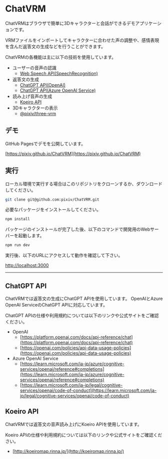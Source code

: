 # ChatVRM

ChatVRMはブラウザで簡単に3Dキャラクターと会話ができるデモアプリケーションです。

VRMファイルをインポートしてキャラクターに合わせた声の調整や、感情表現を含んだ返答文の生成などを行うことができます。

ChatVRMの各機能は主に以下の技術を使用しています。

- ユーザーの音声の認識
    - [Web Speech API(SpeechRecognition)](https://developer.mozilla.org/ja/docs/Web/API/SpeechRecognition)
- 返答文の生成
    - [ChatGPT API(OpenAI)](https://platform.openai.com/docs/api-reference/chat)
    - [ChatGPT API(Azure OpenAI Service)](https://learn.microsoft.com/ja-jp/azure/cognitive-services/openai/reference#completions)
- 読み上げ音声の生成
    - [Koeiro API](http://koeiromap.rinna.jp/)
- 3Dキャラクターの表示
    - [@pixiv/three-vrm](https://github.com/pixiv/three-vrm)


## デモ

GitHub Pagesでデモを公開しています。

[https://pixiv.github.io/ChatVRM](https://pixiv.github.io/ChatVRM)


## 実行
ローカル環境で実行する場合はこのリポジトリをクローンするか、ダウンロードしてください。

```bash
git clone git@github.com:pixiv/ChatVRM.git
```

必要なパッケージをインストールしてください。
```bash
npm install
```

パッケージのインストールが完了した後、以下のコマンドで開発用のWebサーバーを起動します。
```bash
npm run dev
```

実行後、以下のURLにアクセスして動作を確認して下さい。

[http://localhost:3000](http://localhost:3000) 


---

## ChatGPT API

ChatVRMでは返答文の生成にChatGPT APIを使用しています。
OpenAIとAzure OpenAI ServiceのChatGPT APIに対応しています。

ChatGPT APIの仕様や利用規約については以下のリンクや公式サイトをご確認ください。

- OpenAI
    - [https://platform.openai.com/docs/api-reference/chat](https://platform.openai.com/docs/api-reference/chat)
    - [https://openai.com/policies/api-data-usage-policies](https://openai.com/policies/api-data-usage-policies)
- Azure OpenAI Service
    - [https://learn.microsoft.com/ja-jp/azure/cognitive-services/openai/reference#completions](https://learn.microsoft.com/ja-jp/azure/cognitive-services/openai/reference#completions)
    - [https://learn.microsoft.com/ja-jp/legal/cognitive-services/openai/code-of-conduct](https://learn.microsoft.com/ja-jp/legal/cognitive-services/openai/code-of-conduct)


## Koeiro API
ChatVRMでは返答文の音声読み上げにKoeiro APIを使用しています。

Koeiro APIの仕様や利用規約については以下のリンクや公式サイトをご確認ください。

- [http://koeiromap.rinna.jp/](http://koeiromap.rinna.jp/)